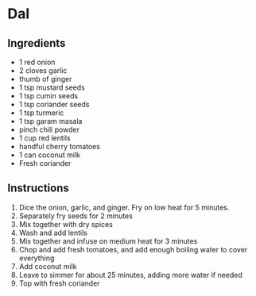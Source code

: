 # Dal

## Ingredients

* 1 red onion
* 2 cloves garlic
* thumb of ginger
* 1 tsp mustard seeds
* 1 tsp cumin seeds
* 1 tsp coriander seeds
* 1 tsp turmeric
* 1 tsp garam masala
* pinch chili powder 
* 1 cup red lentils
* handful cherry tomatoes
* 1 can coconut milk
* Fresh coriander

## Instructions

1. Dice the onion, garlic, and ginger. Fry on low heat for 5 minutes.
2. Separately fry seeds for 2 minutes
3. Mix together with dry spices
4. Wash and add lentils
5. Mix together and infuse on medium heat for 3 minutes
6. Chop and add fresh tomatoes, and add enough boiling water to cover everything
7. Add coconut milk
8. Leave to simmer for about 25 minutes, adding more water if needed
9. Top with fresh coriander